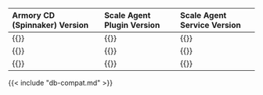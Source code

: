 | Armory CD (Spinnaker) Version | Scale Agent Plugin Version    | Scale Agent Service Version |
|:-------------------------- |:------------------------------ |:---------------------------- |
| {{<param kubesvc-plugin.agent_plug_latest_spin-2>}} | {{<param kubesvc-plugin.agent_plug_latest-2>}} | {{<param kubesvc-version>}} |
| {{<param kubesvc-plugin.agent_plug_latest_spin-1>}} | {{<param kubesvc-plugin.agent_plug_latest-1>}} | {{<param kubesvc-version>}} |
| {{<param kubesvc-plugin.agent_plug_latest_spin>}}   | {{<param kubesvc-plugin.agent_plug_latest>}}   | {{<param kubesvc-version>}} |

{{< include "db-compat.md" >}}
